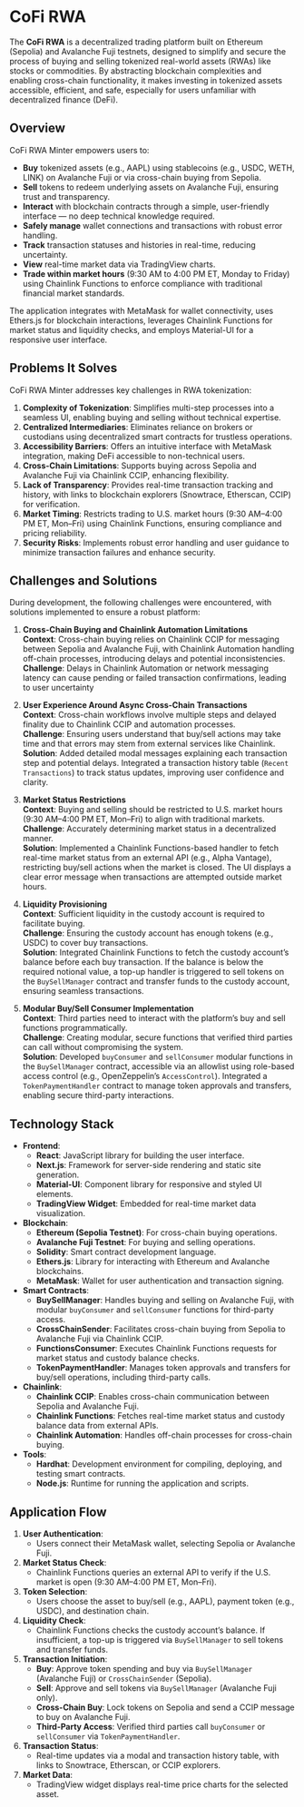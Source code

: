 # CoFi RWA

The **CoFi RWA** is a decentralized trading platform built on Ethereum (Sepolia) and Avalanche Fuji testnets, designed to simplify and secure the process of buying and selling tokenized real-world assets (RWAs) like stocks or commodities. By abstracting blockchain complexities and enabling cross-chain functionality, it makes investing in tokenized assets accessible, efficient, and safe, especially for users unfamiliar with decentralized finance (DeFi).



## Overview
CoFi RWA Minter empowers users to:
- **Buy** tokenized assets (e.g., AAPL) using stablecoins (e.g., USDC, WETH, LINK) on Avalanche Fuji or via cross-chain buying from Sepolia.
- **Sell** tokens to redeem underlying assets on Avalanche Fuji, ensuring trust and transparency.
- **Interact** with blockchain contracts through a simple, user-friendly interface — no deep technical knowledge required.
- **Safely manage** wallet connections and transactions with robust error handling.
- **Track** transaction statuses and histories in real-time, reducing uncertainty.
- **View** real-time market data via TradingView charts.
- **Trade within market hours** (9:30 AM to 4:00 PM ET, Monday to Friday) using Chainlink Functions to enforce compliance with traditional financial market standards.

The application integrates with MetaMask for wallet connectivity, uses Ethers.js for blockchain interactions, leverages Chainlink Functions for market status and liquidity checks, and employs Material-UI for a responsive user interface.

## Problems It Solves
CoFi RWA Minter addresses key challenges in RWA tokenization:
1. **Complexity of Tokenization**: Simplifies multi-step processes into a seamless UI, enabling buying and selling without technical expertise.
2. **Centralized Intermediaries**: Eliminates reliance on brokers or custodians using decentralized smart contracts for trustless operations.
3. **Accessibility Barriers**: Offers an intuitive interface with MetaMask integration, making DeFi accessible to non-technical users.
4. **Cross-Chain Limitations**: Supports buying across Sepolia and Avalanche Fuji via Chainlink CCIP, enhancing flexibility.
5. **Lack of Transparency**: Provides real-time transaction tracking and history, with links to blockchain explorers (Snowtrace, Etherscan, CCIP) for verification.
6. **Market Timing**: Restricts trading to U.S. market hours (9:30 AM–4:00 PM ET, Mon–Fri) using Chainlink Functions, ensuring compliance and pricing reliability.
7. **Security Risks**: Implements robust error handling and user guidance to minimize transaction failures and enhance security.

## Challenges and Solutions
During development, the following challenges were encountered, with solutions implemented to ensure a robust platform:

1. **Cross-Chain Buying and Chainlink Automation Limitations**  
   **Context**: Cross-chain buying relies on Chainlink CCIP for messaging between Sepolia and Avalanche Fuji, with Chainlink Automation handling off-chain processes, introducing delays and potential inconsistencies.  
   **Challenge**: Delays in Chainlink Automation or network messaging latency can cause pending or failed transaction confirmations, leading to user uncertainty 

2. **User Experience Around Async Cross-Chain Transactions**  
   **Context**: Cross-chain workflows involve multiple steps and delayed finality due to Chainlink CCIP and automation processes.  
   **Challenge**: Ensuring users understand that buy/sell actions may take time and that errors may stem from external services like Chainlink.  
   **Solution**: Added detailed modal messages explaining each transaction step and potential delays. Integrated a transaction history table (`Recent Transactions`) to track status updates, improving user confidence and clarity.

3. **Market Status Restrictions**  
   **Context**: Buying and selling should be restricted to U.S. market hours (9:30 AM–4:00 PM ET, Mon–Fri) to align with traditional markets.  
   **Challenge**: Accurately determining market status in a decentralized manner.  
   **Solution**: Implemented a Chainlink Functions-based handler to fetch real-time market status from an external API (e.g., Alpha Vantage), restricting buy/sell actions when the market is closed. The UI displays a clear error message when transactions are attempted outside market hours.

4. **Liquidity Provisioning**  
   **Context**: Sufficient liquidity in the custody account is required to facilitate buying.  
   **Challenge**: Ensuring the custody account has enough tokens (e.g., USDC) to cover buy transactions.  
   **Solution**: Integrated Chainlink Functions to fetch the custody account’s balance before each buy transaction. If the balance is below the required notional value, a top-up handler is triggered to sell tokens on the `BuySellManager` contract and transfer funds to the custody account, ensuring seamless transactions.

5. **Modular Buy/Sell Consumer Implementation**  
   **Context**: Third parties need to interact with the platform’s buy and sell functions programmatically.  
   **Challenge**: Creating modular, secure functions that verified third parties can call without compromising the system.  
   **Solution**: Developed `buyConsumer` and `sellConsumer` modular functions in the `BuySellManager` contract, accessible via an allowlist using role-based access control (e.g., OpenZeppelin’s `AccessControl`). Integrated a `TokenPaymentHandler` contract to manage token approvals and transfers, enabling secure third-party interactions.

## Technology Stack
- **Frontend**:
  - **React**: JavaScript library for building the user interface.
  - **Next.js**: Framework for server-side rendering and static site generation.
  - **Material-UI**: Component library for responsive and styled UI elements.
  - **TradingView Widget**: Embedded for real-time market data visualization.
- **Blockchain**:
  - **Ethereum (Sepolia Testnet)**: For cross-chain buying operations.
  - **Avalanche Fuji Testnet**: For buying and selling operations.
  - **Solidity**: Smart contract development language.
  - **Ethers.js**: Library for interacting with Ethereum and Avalanche blockchains.
  - **MetaMask**: Wallet for user authentication and transaction signing.
- **Smart Contracts**:
  - **BuySellManager**: Handles buying and selling on Avalanche Fuji, with modular `buyConsumer` and `sellConsumer` functions for third-party access.
  - **CrossChainSender**: Facilitates cross-chain buying from Sepolia to Avalanche Fuji via Chainlink CCIP.
  - **FunctionsConsumer**: Executes Chainlink Functions requests for market status and custody balance checks.
  - **TokenPaymentHandler**: Manages token approvals and transfers for buy/sell operations, including third-party calls.
- **Chainlink**:
  - **Chainlink CCIP**: Enables cross-chain communication between Sepolia and Avalanche Fuji.
  - **Chainlink Functions**: Fetches real-time market status and custody balance data from external APIs.
  - **Chainlink Automation**: Handles off-chain processes for cross-chain buying.
- **Tools**:
  - **Hardhat**: Development environment for compiling, deploying, and testing smart contracts.
  - **Node.js**: Runtime for running the application and scripts.


## Application Flow
1. **User Authentication**:
   - Users connect their MetaMask wallet, selecting Sepolia or Avalanche Fuji.
2. **Market Status Check**:
   - Chainlink Functions queries an external API to verify if the U.S. market is open (9:30 AM–4:00 PM ET, Mon–Fri).
3. **Token Selection**:
   - Users choose the asset to buy/sell (e.g., AAPL), payment token (e.g., USDC), and destination chain.
4. **Liquidity Check**:
   - Chainlink Functions checks the custody account’s balance. If insufficient, a top-up is triggered via `BuySellManager` to sell tokens and transfer funds.
5. **Transaction Initiation**:
   - **Buy**: Approve token spending and buy via `BuySellManager` (Avalanche Fuji) or `CrossChainSender` (Sepolia).
   - **Sell**: Approve and sell tokens via `BuySellManager` (Avalanche Fuji only).
   - **Cross-Chain Buy**: Lock tokens on Sepolia and send a CCIP message to buy on Avalanche Fuji.
   - **Third-Party Access**: Verified third parties call `buyConsumer` or `sellConsumer` via `TokenPaymentHandler`.
6. **Transaction Status**:
   - Real-time updates via a modal and transaction history table, with links to Snowtrace, Etherscan, or CCIP explorers.
7. **Market Data**:
   - TradingView widget displays real-time price charts for the selected asset.
